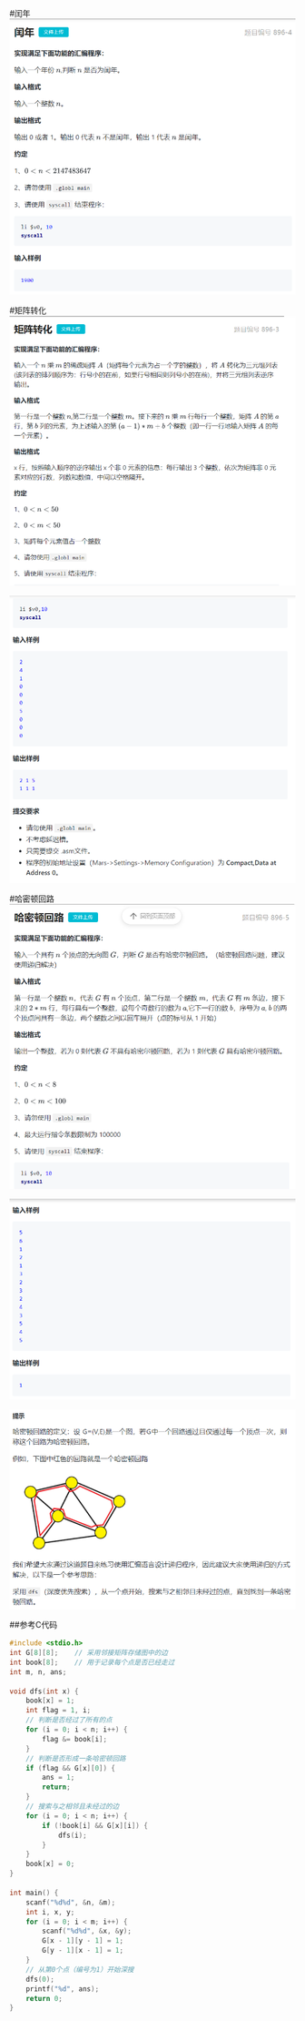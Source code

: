 #闰年
![图 1](images/a437fb5303fe0ce5bb75a5b1dcfb07758dfbe7816c9b76a40479d373e1e205db.png)  

#矩阵转化
![图 2](images/db65a2c1b3f79bd884189e47c2400425d80d78c79f9edaf1b2882495ae184645.png)  

![图 3](images/a6d2c2ec9eb72540d8738501455f02f451a0b7365d45383d3c4907157e570426.png)  

#哈密顿回路
![图 4](images/2bfb3d644190237d497c45cce748e42cd44b70b491fbb1e274d80cbe0e0ff1d8.png)  

![图 5](images/5c1e0735562075dfeb1bd9c861ca08251e252570f01dcab0b9ff3c21eb84086f.png)  

![图 6](images/4cbb888529d14ab40e4d234e98bb8a18ab56a2a439ba9ce28a763f1ab8486c33.png)  

##参考C代码
```C
#include <stdio.h>
int G[8][8];    // 采用邻接矩阵存储图中的边
int book[8];    // 用于记录每个点是否已经走过
int m, n, ans;

void dfs(int x) {
    book[x] = 1;
    int flag = 1, i;
    // 判断是否经过了所有的点
    for (i = 0; i < n; i++) {
        flag &= book[i];
    }
    // 判断是否形成一条哈密顿回路
    if (flag && G[x][0]) {
        ans = 1;
        return;
    }
    // 搜索与之相邻且未经过的边
    for (i = 0; i < n; i++) {
        if (!book[i] && G[x][i]) {
            dfs(i);
        }
    }
    book[x] = 0;
}

int main() {
    scanf("%d%d", &n, &m);
    int i, x, y;
    for (i = 0; i < m; i++) {
        scanf("%d%d", &x, &y);
        G[x - 1][y - 1] = 1;
        G[y - 1][x - 1] = 1;
    }
    // 从第0个点（编号为1）开始深搜
    dfs(0);
    printf("%d", ans);
    return 0;
}
```